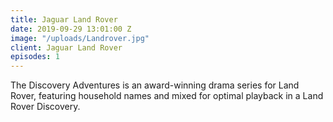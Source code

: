 ```yaml
---
title: Jaguar Land Rover
date: 2019-09-29 13:01:00 Z
image: "/uploads/Landrover.jpg"
client: Jaguar Land Rover
episodes: 1
---
```


The Discovery Adventures is an award-winning drama series for Land Rover, featuring household names and mixed for optimal playback in a Land Rover Discovery.